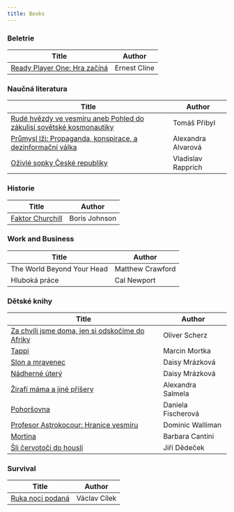 ```yaml
---
title: Books
---
```


### Beletrie

| Title                                                                                                | Author       |
| ---------------------------------------------------------------------------------------------------- | ------------ |
| [Ready Player One: Hra začíná](https://www.databazeknih.cz/knihy/ready-player-one-hra-zacina-290983) | Ernest Cline |

### Naučná literatura

| Title                                                                                                                                                                                | Author             |
| ------------------------------------------------------------------------------------------------------------------------------------------------------------------------------------ | ------------------ |
| [Rudé hvězdy ve vesmíru aneb Pohled do zákulisí sovětské kosmonautiky](http://www.databazeknih.cz/knihy/rude-hvezdy-ve-vesmiru-aneb-pohled-do-zakulisi-sovetske-kosmonautiky-220823) | Tomáš Přibyl       |
| [Průmysl lži: Propaganda, konspirace, a dezinformační válka](https://www.databazeknih.cz/knihy/prumysl-lzi-propaganda-konspirace-a-dezinformacni-valka-361509)                       | Alexandra Alvarová |
| [Oživlé sopky České republiky](https://www.databazeknih.cz/knihy/ozivle-sopky-ceske-republiky-523339)                                                                                | Vladislav Rapprich |

### Historie

| Title                                                                         | Author        |
| ----------------------------------------------------------------------------- | ------------- |
| [Faktor Churchill](https://www.databazeknih.cz/knihy/faktor-churchill-299200) | Boris Johnson |

### Work and Business

| Title                      | Author           |
| -------------------------- | ---------------- |
| The World Beyond Your Head | Matthew Crawford |
| Hluboká práce              | Cal Newport      |

### Dětské knihy

| Title                                                                                                                                              | Author             |
| -------------------------------------------------------------------------------------------------------------------------------------------------- | ------------------ |
| [Za chvíli jsme doma, jen si odskočíme do Afriky](https://www.databazeknih.cz/prehled-knihy/za-chvili-jsme-doma-jen-si-odskocime-do-afriky-239618) | Oliver Scherz      |
| [Tappi](https://www.databazeknih.cz/search?q=Marcin+Mortka)                                                                                        | Marcin Mortka      |
| [Slon a mravenec](https://www.databazeknih.cz/prehled-knihy/slon-a-mravenec-15628)                                                                 | Daisy Mrázková     |
| [Nádherné úterý](https://www.databazeknih.cz/prehled-knihy/nadherne-utery-cili-slecna-bramburkova-chodi-po-svete-40698)                            | Daisy Mrázková     |
| [Žirafí máma a jiné příšery](https://www.databazeknih.cz/prehled-knihy/zirafi-mama-a-jine-prisery-269282)                                          | Alexandra Salmela  |
| [Pohoršovna](https://www.databazeknih.cz/prehled-knihy/pohorsovna-220083)                                                                          | Daniela Fischerová |
| [Profesor Astrokocour: Hranice vesmíru](https://www.databazeknih.cz/prehled-knihy/profesor-astrokocour-hranice-vesmiru-361344)                     | Dominic Walliman   |
| [Mortina](https://www.databazeknih.cz/search?q=mortina)                                                                                            | Barbara Cantini    |
| [Šli červotoči do houslí](https://www.databazeknih.cz/knihy/sli-cervotoci-do-housli-238036)                                                        | Jiří Dědeček       |

### Survival

| Title                                                                | Author       |
| -------------------------------------------------------------------- | ------------ |
| [Ruka noci podaná](https://kosmas.cz/knihy/250595/ruka-noci-podana/) | Václav Cílek |
